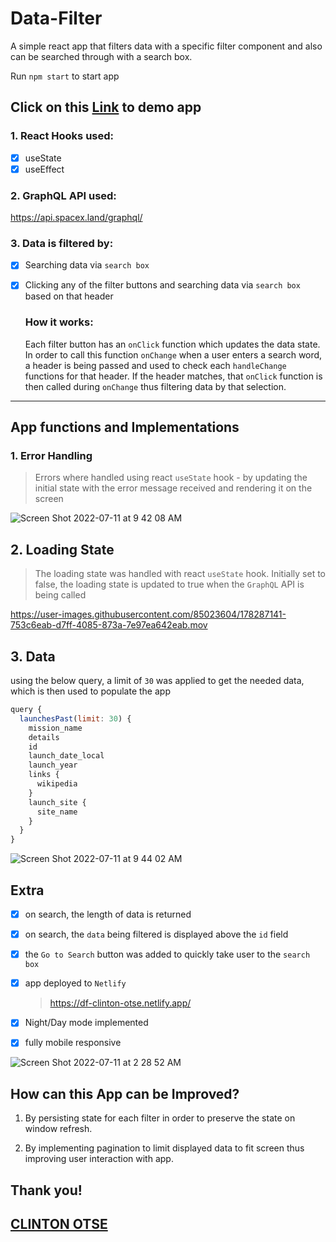 # Data-Filter
A simple react app that filters data with a specific filter component and also can be searched through with a search box.

Run `npm start` to start app

## Click on this <a href="https://df-clinton-otse.netlify.app/">Link<a> to demo app

### 1. React Hooks used:
- [x] useState
- [x] useEffect

### 2. GraphQL API used:

https://api.spacex.land/graphql/

### 3. Data is filtered by:

- [x] Searching data via `search box`
- [x] Clicking any of the filter buttons and searching data via `search box` based on that header
  
  ### How it works:
  
  Each filter button has an `onClick` function which updates the data state. In order to call this function `onChange` when a user enters a search     word, a header is being passed and used to check each `handleChange` functions for that header. If the header matches, that `onClick` function is then     called during `onChange` thus filtering data by that selection.

---
## App functions and Implementations

### 1. Error Handling

> Errors where handled using react `useState` hook - by updating the initial state with the error message received and rendering it on the screen
  
![Screen Shot 2022-07-11 at 9 42 08 AM](https://user-images.githubusercontent.com/85023604/178226675-5660c2bc-503c-4cb7-a2f4-655fd3423e05.png)

## 2. Loading State

> The loading state was handled with react `useState` hook. Initially set to false, the loading state is updated to true when the `GraphQL` API is being called

https://user-images.githubusercontent.com/85023604/178287141-753c6eab-d7ff-4085-873a-7e97ea642eab.mov

## 3. Data

using the below query, a limit of `30` was applied to get the needed data, which is then used to populate the app

```js
query {
  launchesPast(limit: 30) {
    mission_name
    details
    id
    launch_date_local
    launch_year
    links {
      wikipedia
    }
    launch_site {
      site_name
    }
  }
}
```
  
![Screen Shot 2022-07-11 at 9 44 02 AM](https://user-images.githubusercontent.com/85023604/178227208-f4e05593-e21a-4e17-847b-57fc344f97fc.png)

## Extra

- [x] on search, the length of data is returned
- [x] on search, the `data` being filtered is displayed above the `id` field
- [x] the `Go to Search` button was added to quickly take user to the `search box`
- [x] app deployed to `Netlify` 
  
  > https://df-clinton-otse.netlify.app/
  
  
- [x] Night/Day mode implemented 
- [x] fully mobile responsive

![Screen Shot 2022-07-11 at 2 28 52 AM](https://user-images.githubusercontent.com/85023604/178210385-7d8baa37-2b67-4ed8-86b8-76bc7899da5e.png)

## How can this App can be Improved?
  
  1. By persisting state for each filter in order to preserve the state on window refresh. 
  
  2. By implementing pagination to limit displayed data to fit screen thus improving user interaction with app.
  
  ## Thank you!
  
  ## <a href="https://github.com/DhanteyUD">CLINTON OTSE</a>

